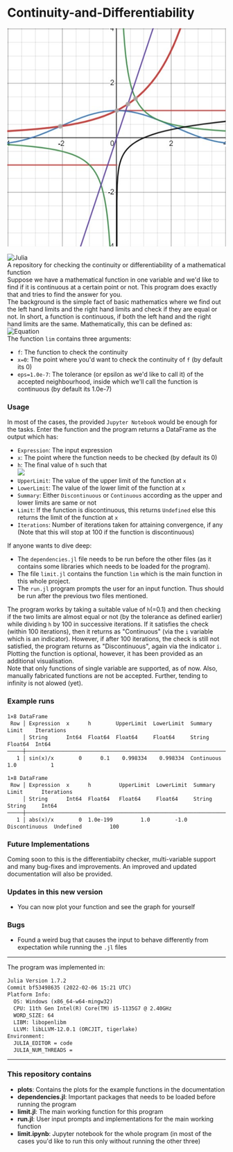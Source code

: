 # Continuity-and-Differentiability
![Logo](Logo.jpg)

![Julia](https://img.shields.io/static/v1?label=Language%20Used&message=The%20Julia%20Programming%20Language&color=purple&logo=julia&logoColor=white)<br>
A repository for checking the continuity or differentiability of a mathematical function<br>
Suppose we have a mathematical function in one variable and we'd like to find if it is continuous at a certain point or not. This program does exactly that and tries to find the answer for you.<br>
The background is the simple fact of basic mathematics where we find out the left hand limits and the right hand limits and check if they are equal or not. In short, a function is continuous, if both the left hand and the right hand limits are the same. Mathematically, this can be defined as:<br>
![Equation](https://latex2png.com/pngs/ecd3d8e13746a82127f4eed1f79de818.png)<br>
The function `lim` contains three arguments:
- `f`: The function to check the continuity
- `x=0`:  The point where you'd want to check the continuity of `f` (by default its 0)
- `eps=1.0e-7`: The tolerance (or epsilon as we'd like to call it) of the accepted neighbourhood, inside which we'll call the function is continuous (by default its 1.0e-7)

###  Usage
In most of the cases, the provided `Jupyter Notebook` would be enough for the tasks. Enter the function and the program returns a DataFrame as the output which has:
- `Expression`: The input expression
- `x`:  The point where the function needs to be checked (by default its 0)
- `h`:  The final value of `h` such that<br> ![](https://latex2png.com/pngs/2c66ebef660f8b73d9b193b7461e16a2.png)
- `UpperLimit`: The value of the upper limit of the function at `x`
- `LowerLimit`: The value of the lower limit of the function at `x`
- `Summary`:  Either `Discontinuous` or `Continuous` according as the upper and lower limits are same or not
- `Limit`:  If the function is discontinuous, this returns `Undefined` else this returns the limit of the function at `x`
- `Iterations`: Number of iterations taken for attaining convergence, if any (Note that this will stop at 100 if the function is discontinuous)

If anyone wants to dive deep:
- The `dependencies.jl` file needs to be run before the other files (as it contains some libraries which needs to be loaded for the program).
- The file `limit.jl` contains the function `lim` which is the main function in this whole project.
- The `run.jl` program prompts the user for an input function. Thus should be run after the previous two files mentioned.

The program works by taking a suitable value of `h`(=0.1) and then checking if the two limits are almost equal or not (by the tolerance as defined earlier) while dividing `h` by 100 in successive iterations. If it satisfies the check (within 100 iterations), then it returns as "Continuous" (via the `i` variable which is an indicator). However, if after 100 iterations, the check is still not satisfied, the program returns as "Discontinuous", again via the indicator `i`.<br>
Plotting the function is optional, however, it has been provided as an additional visualisation.<br>
Note that only functions of single variable are supported, as of now. Also, manually fabricated functions are not be accepted. Further, tending to infinity is not alowed (yet).

### Example runs

```
1×8 DataFrame
 Row │ Expression  x      h        UpperLimit  LowerLimit  Summary     Limit    Iterations 
     │ String      Int64  Float64  Float64     Float64     String      Float64  Int64      
─────┼─────────────────────────────────────────────────────────────────────────────────────
   1 │ sin(x)/x        0      0.1    0.998334    0.998334  Continuous      1.0           1
```


```
1×8 DataFrame
 Row │ Expression  x      h         UpperLimit  LowerLimit  Summary        Limit      Iterations 
     │ String      Int64  Float64   Float64     Float64     String         String     Int64      
─────┼───────────────────────────────────────────────────────────────────────────────────────────
   1 │ abs(x)/x        0  1.0e-199         1.0        -1.0  Discontinuous  Undefined         100
```


### Future Implementations
Coming soon to this is the differentiabiity checker, multi-variable support and many bug-fixes and improvements. An improved and updated documentation will also be provided.

### Updates in this new version
- You can now plot your function and see the graph for yourself

### Bugs
- Found a weird bug that causes the input to behave differently from expectation while running the `.jl` files

----
The program was implemented in:
```
Julia Version 1.7.2
Commit bf53498635 (2022-02-06 15:21 UTC)
Platform Info:
  OS: Windows (x86_64-w64-mingw32)
  CPU: 11th Gen Intel(R) Core(TM) i5-1135G7 @ 2.40GHz
  WORD_SIZE: 64
  LIBM: libopenlibm
  LLVM: libLLVM-12.0.1 (ORCJIT, tigerlake)
Environment:
  JULIA_EDITOR = code
  JULIA_NUM_THREADS =
```
----
### This repository contains
- **plots**: Contains the plots for the example functions in the documentation
- **dependencies.jl**: Important packages that needs to be loaded before running the program
- **limit.jl**: The main working function for this program
- **run.jl**: User input prompts and implementations for the main working function
- **limit.ipynb**: Jupyter notebook for the whole program (in most of the cases you'd like to run this only without running the other three)
